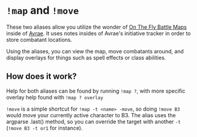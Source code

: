 # `!map` and `!move`

These two aliases allow you utilize the wonder of [On The Fly Battle Maps](https://github.com/digitalsadhu/otf-battlemaps) inside of [Avrae](https://github.com/avrae/avrae). It uses notes insides of Avrae's initiative tracker in order to store combatant locations. 

Using the aliases, you can view the map, move combatants around, and display overlays for things such as spell effects or class abilities.

## How does it work?

Help for both aliases can be found by running `!map ?`, with more specific overlay help found with `!map ? overlay`

`!move` is a simple shortcut for `!map -t <name> -move`, so doing `!move B3` would move your currently active character to B3. The alias uses the argparse .last() method, so you can override the target with another `-t` (`!move B3 -t or1` for instance).